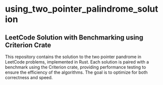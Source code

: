 # using_two_pointer_palindrome_solution

## LeetCode Solution with Benchmarking using Criterion Crate
This repository contains the solution to the two pointer pandrome in LeetCode problems, implemented in Rust. 
Each solution is paired with a benchmark using the Criterion crate, providing performance testing to ensure the efficiency of the algorithms. 
The goal is to optimize for both correctness and speed.
